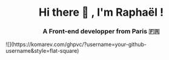 <h1 align="center">Hi there 👋  , I'm Raphaël !</h1>
<h3 align="center">A Front-end developper from Paris 🇫🇷</h3>

<p align="left"> ![](https://komarev.com/ghpvc/?username=your-github-username&style=flat-square) </p>
<!--
**rqphy/rqphy** is a ✨ _special_ ✨ repository because its `README.md` (this file) appears on your GitHub profile.

Here are some ideas to get you started:

- 🔭 I’m currently working on ...
- 🌱 I’m currently learning ...
- 👯 I’m looking to collaborate on ...
- 🤔 I’m looking for help with ...
- 💬 Ask me about ...
- 📫 How to reach me: ...
- 😄 Pronouns: ...
- ⚡ Fun fact: ...
-->
